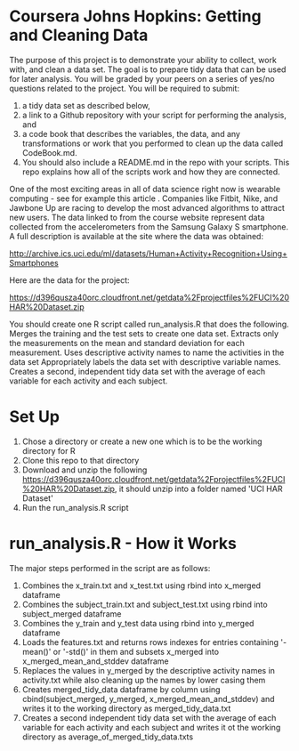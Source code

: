 Coursera Johns Hopkins: Getting and Cleaning Data
================================================

The purpose of this project is to demonstrate your ability to collect, work with, and clean a data set.
The goal is to prepare tidy data that can be used for later analysis. You will be graded by your peers on a series of yes/no questions related to the project.
You will be required to submit:

1. a tidy data set as described below,
2. a link to a Github repository with your script for performing the analysis, and
3. a code book that describes the variables, the data, and any transformations or work that you performed to clean up the data called CodeBook.md.
4. You should also include a README.md in the repo with your scripts. This repo explains how all of the scripts work and how they are connected.


One of the most exciting areas in all of data science right now is wearable computing - see for example this article . Companies like Fitbit, Nike, and Jawbone Up are racing to develop the most advanced algorithms to attract new users. The data linked to from the course website represent data collected from the accelerometers from the Samsung Galaxy S smartphone. A full description is available at the site where the data was obtained:

http://archive.ics.uci.edu/ml/datasets/Human+Activity+Recognition+Using+Smartphones

Here are the data for the project:

https://d396qusza40orc.cloudfront.net/getdata%2Fprojectfiles%2FUCI%20HAR%20Dataset.zip

You should create one R script called run_analysis.R that does the following.
Merges the training and the test sets to create one data set.
Extracts only the measurements on the mean and standard deviation for each measurement.
Uses descriptive activity names to name the activities in the data set
Appropriately labels the data set with descriptive variable names.
Creates a second, independent tidy data set with the average of each variable for each activity and each subject.

Set Up
================================================

1. Chose a directory or create a new one which is to be the working directory for R
2. Clone this repo to that directory
3. Download and unzip the following https://d396qusza40orc.cloudfront.net/getdata%2Fprojectfiles%2FUCI%20HAR%20Dataset.zip, it should unzip into a folder named 'UCI HAR Dataset'
4. Run the run_analysis.R script

run_analysis.R - How it Works
================================================

The major steps performed in the script are as follows:

1. Combines the x_train.txt and x_test.txt using rbind into x_merged dataframe
2. Combines the subject_train.txt and subject_test.txt using rbind into subject_merged dataframe
3. Combines the y_train and y_test data  using rbind into y_merged dataframe
4. Loads the features.txt and returns rows indexes for entries containing '-mean()' or '-std()' in them and subsets x_merged into x_merged_mean_and_stddev dataframe
5. Replaces the values in y_merged by the descriptive activity names in activity.txt while also cleaning up the names by lower casing them
6. Creates merged_tidy_data dataframe by column using cbind(subject_merged, y_merged, x_merged_mean_and_stddev) and writes it to the working directory as merged_tidy_data.txt
7. Creates a second independent tidy data set with the average of each variable for each activity and each subject and writes it ot the working directory as average_of_merged_tidy_data.txts



